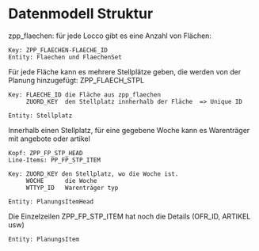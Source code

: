 Datenmodell Struktur
==============================================

zpp_flaechen: für jede Locco gibt es eine Anzahl von  Flächen: 

	Key: ZPP_FLAECHEN-FLAECHE_ID
	Entity: Flaechen und FlaechenSet
	
	
Für jede Fläche kann es mehrere Stellplätze geben, die werden von der Planung hinzugefügt: ZPP_FLAECH_STPL

	Key: FLAECHE_ID die Fläche aus zpp_flaechen
	     ZUORD_KEY  den Stellplatz innherhalb der Fläche  => Unique ID
	     
	Entity: Stellplatz
	     
Innerhalb einen Stellplatz, für eine gegebene Woche kann es Warenträger mit angebote oder artikel

	Kopf: ZPP_FP_STP_HEAD
	Line-Items: PP_FP_STP_ITEM
	
    Key: ZUORD_KEY den Stellplatz, wo die Woche ist. 
         WOCHE		die Woche
         WTTYP_ID   Warenträger typ 
         
    Entity: PlanungsItemHead
         
Die Einzelzeilen ZPP_FP_STP_ITEM hat noch die Details (OFR_ID, ARTIKEL usw)
	     
	Entity: PlanungsItem


